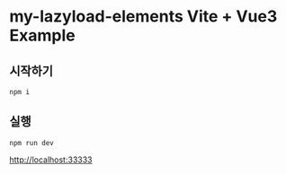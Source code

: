 # my-lazyload-elements Vite + Vue3 Example

## 시작하기

`
npm i
`

## 실행

`
npm run dev
`

[http://localhost:33333](http://localhost:33333)